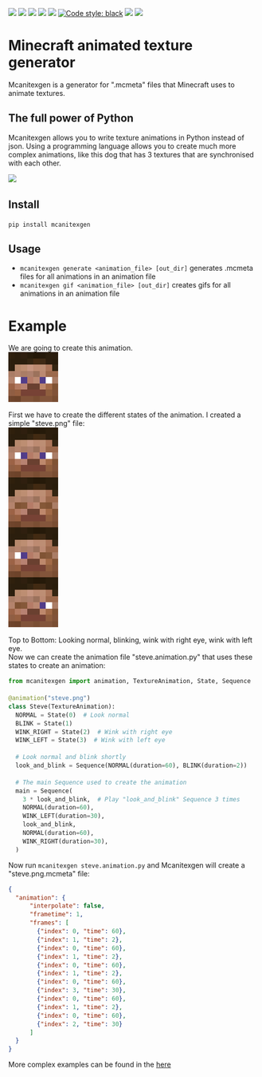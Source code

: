 ![](https://img.shields.io/github/license/orangeutan/mcanitexgen)
![](https://img.shields.io/badge/python-3.8|3.9-blue)
[![](https://img.shields.io/pypi/v/mcanitexgen)](https://pypi.org/project/mcanitexgen/)
![](./coverage.svg)
![](https://img.shields.io/badge/mypy-checked-green)
[![Code style: black](https://img.shields.io/badge/code%20style-black-000000.svg)](https://github.com/psf/black)
![](https://img.shields.io/badge/pre--commit-enabled-green)
![](https://github.com/orangeutan/mcanitexgen/workflows/test/badge.svg)

# Minecraft animated texture generator
Mcanitexgen is a generator for ".mcmeta" files that Minecraft uses to animate textures.<br>

## The full power of Python
Mcanitexgen allows you to write texture animations in Python instead of json. Using a programming language allows you to create much more complex animations, like this dog that has 3 textures that are synchronised with each other.

<img src="https://raw.githubusercontent.com/OrangeUtan/mcanitexgen/master/examples/dog/dog.gif" width="400" style="image-rendering: pixelated; image-rendering: -moz-crisp-edges; image-rendering: crisp-edges;"/>

## Install
`pip install mcanitexgen`

## Usage
- `mcanitexgen generate <animation_file> [out_dir]` generates .mcmeta files for all animations in an animation file
- `mcanitexgen gif <animation_file> [out_dir]` creates gifs for all animations in an animation file

# Example
We are going to create this animation.<br>
<img src="https://raw.githubusercontent.com/OrangeUtan/mcanitexgen/master/examples/steve/steve.gif" width="100" style="image-rendering: pixelated; image-rendering: -moz-crisp-edges; image-rendering: crisp-edges;"/>


First we have to create the different states of the animation.
I created a simple "steve.png" file:<br>
<img src="https://raw.githubusercontent.com/OrangeUtan/mcanitexgen/master/examples/steve/steve.png" width="100" style="image-rendering: pixelated; image-rendering: -moz-crisp-edges; image-rendering: crisp-edges;"/>

Top to Bottom: Looking normal, blinking, wink with right eye, wink with left eye.<br>
Now we can create the animation file "steve.animation.py" that uses these states to create an animation:<br>
```python
from mcanitexgen import animation, TextureAnimation, State, Sequence

@animation("steve.png")
class Steve(TextureAnimation):
  NORMAL = State(0)  # Look normal
  BLINK = State(1)
  WINK_RIGHT = State(2)  # Wink with right eye
  WINK_LEFT = State(3)  # Wink with left eye

  # Look normal and blink shortly
  look_and_blink = Sequence(NORMAL(duration=60), BLINK(duration=2))

  # The main Sequence used to create the animation
  main = Sequence(
    3 * look_and_blink,  # Play "look_and_blink" Sequence 3 times
    NORMAL(duration=60),
    WINK_LEFT(duration=30),
    look_and_blink,
    NORMAL(duration=60),
    WINK_RIGHT(duration=30),
  )
```

Now run `mcanitexgen steve.animation.py` and Mcanitexgen will create a "steve.png.mcmeta" file:
```json
{
  "animation": {
      "interpolate": false,
      "frametime": 1,
      "frames": [
        {"index": 0, "time": 60},
        {"index": 1, "time": 2},
        {"index": 0, "time": 60},
        {"index": 1, "time": 2},
        {"index": 0, "time": 60},
        {"index": 1, "time": 2},
        {"index": 0, "time": 60},
        {"index": 3, "time": 30},
        {"index": 0, "time": 60},
        {"index": 1, "time": 2},
        {"index": 0, "time": 60},
        {"index": 2, "time": 30}
      ]
  }
}
```

More complex examples can be found in the [here](https://github.com/OrangeUtan/mcanitexgen/tree/master/examples)
